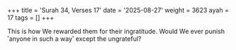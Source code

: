 +++
title = 'Surah 34, Verses 17'
date = '2025-08-27'
weight = 3623
ayah = 17
tags = []
+++

This is how We rewarded them for their ingratitude. Would We ever punish ˹anyone in such a way˺ except the ungrateful?